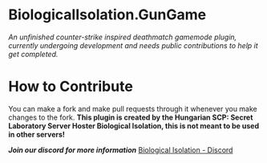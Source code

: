 # BiologicalIsolation.GunGame
*An unfinished counter-strike inspired deathmatch gamemode plugin, currently undergoing development and needs public contributions to help it get completed.*


# How to Contribute
You can make a fork and make pull requests through it whenever you make changes to the fork. **This plugin is created by the Hungarian
SCP: Secret Laboratory Server Hoster Biological Isolation, this is not meant to be used in other servers!**

***Join our discord for more information***
[Biological Isolation - Discord](https://discord.gg/P7nxEUDBmr)
